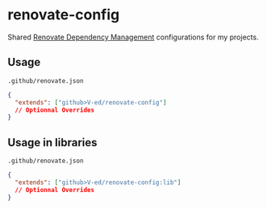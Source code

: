 # renovate-config

Shared [Renovate Dependency Management](https://docs.renovatebot.com/config-presets/) configurations for my projects.

## Usage

`.github/renovate.json`

```json
{
  "extends": ["github>V-ed/renovate-config"]
  // Optionnal Overrides
}
```

## Usage in libraries

`.github/renovate.json`

```json
{
  "extends": ["github>V-ed/renovate-config:lib"]
  // Optionnal Overrides
}
```
